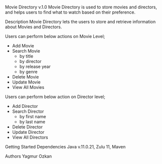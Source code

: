 Movie Directory v.1.0
Movie Directory is used to store movies and directors, and helps users to find what to watch based on their preference.

Description
Movie Directory lets the users to store and retrieve information about Movies and Directors.

Users can perform below actions on Movie Level;
- Add Movie
- Search Movie
  - by title
  - by director
  - by release year
  - by genre
- Delete Movie
- Update Movie
- View All Movies

Users can perform below action on Director level;
- Add Director
- Search Director
  - by first name
  - by last name
- Delete Director
- Update Director
- View All Directors

Getting Started
Dependencies
Java v.11.0.21, Zulu 11, Maven

Authors
Yagmur Ozkan